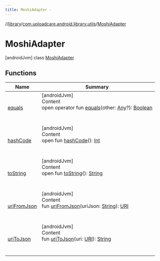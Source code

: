 ```yaml
---
title: MoshiAdapter -
---
```

//[library](../../index.md)/[com.uploadcare.android.library.utils](../index.md)/[MoshiAdapter](index.md)



# MoshiAdapter  
 [androidJvm] class [MoshiAdapter](index.md)   


## Functions  
  
|  Name|  Summary| 
|---|---|
| <a name="kotlin/Any/equals/#kotlin.Any?/PointingToDeclaration/"></a>[equals](index.md#%5Bkotlin%2FAny%2Fequals%2F%23kotlin.Any%3F%2FPointingToDeclaration%2F%5D%2FFunctions%2F2103969333)| <a name="kotlin/Any/equals/#kotlin.Any?/PointingToDeclaration/"></a>[androidJvm]  <br>Content  <br>open operator fun [equals](index.md#%5Bkotlin%2FAny%2Fequals%2F%23kotlin.Any%3F%2FPointingToDeclaration%2F%5D%2FFunctions%2F2103969333)(other: [Any](https://kotlinlang.org/api/latest/jvm/stdlib/kotlin/-any/index.html)?): [Boolean](https://kotlinlang.org/api/latest/jvm/stdlib/kotlin/-boolean/index.html)  <br><br><br>
| <a name="kotlin/Any/hashCode/#/PointingToDeclaration/"></a>[hashCode](index.md#%5Bkotlin%2FAny%2FhashCode%2F%23%2FPointingToDeclaration%2F%5D%2FFunctions%2F2103969333)| <a name="kotlin/Any/hashCode/#/PointingToDeclaration/"></a>[androidJvm]  <br>Content  <br>open fun [hashCode](index.md#%5Bkotlin%2FAny%2FhashCode%2F%23%2FPointingToDeclaration%2F%5D%2FFunctions%2F2103969333)(): [Int](https://kotlinlang.org/api/latest/jvm/stdlib/kotlin/-int/index.html)  <br><br><br>
| <a name="kotlin/Any/toString/#/PointingToDeclaration/"></a>[toString](index.md#%5Bkotlin%2FAny%2FtoString%2F%23%2FPointingToDeclaration%2F%5D%2FFunctions%2F2103969333)| <a name="kotlin/Any/toString/#/PointingToDeclaration/"></a>[androidJvm]  <br>Content  <br>open fun [toString](index.md#%5Bkotlin%2FAny%2FtoString%2F%23%2FPointingToDeclaration%2F%5D%2FFunctions%2F2103969333)(): [String](https://kotlinlang.org/api/latest/jvm/stdlib/kotlin/-string/index.html)  <br><br><br>
| <a name="com.uploadcare.android.library.utils/MoshiAdapter/uriFromJson/#kotlin.String/PointingToDeclaration/"></a>[uriFromJson](uri-from-json.md)| <a name="com.uploadcare.android.library.utils/MoshiAdapter/uriFromJson/#kotlin.String/PointingToDeclaration/"></a>[androidJvm]  <br>Content  <br>fun [uriFromJson](uri-from-json.md)(uriJson: [String](https://kotlinlang.org/api/latest/jvm/stdlib/kotlin/-string/index.html)): [URI](https://developer.android.com/reference/kotlin/java/net/URI.html)  <br><br><br>
| <a name="com.uploadcare.android.library.utils/MoshiAdapter/uriToJson/#java.net.URI/PointingToDeclaration/"></a>[uriToJson](uri-to-json.md)| <a name="com.uploadcare.android.library.utils/MoshiAdapter/uriToJson/#java.net.URI/PointingToDeclaration/"></a>[androidJvm]  <br>Content  <br>fun [uriToJson](uri-to-json.md)(uri: [URI](https://developer.android.com/reference/kotlin/java/net/URI.html)): [String](https://kotlinlang.org/api/latest/jvm/stdlib/kotlin/-string/index.html)  <br><br><br>

